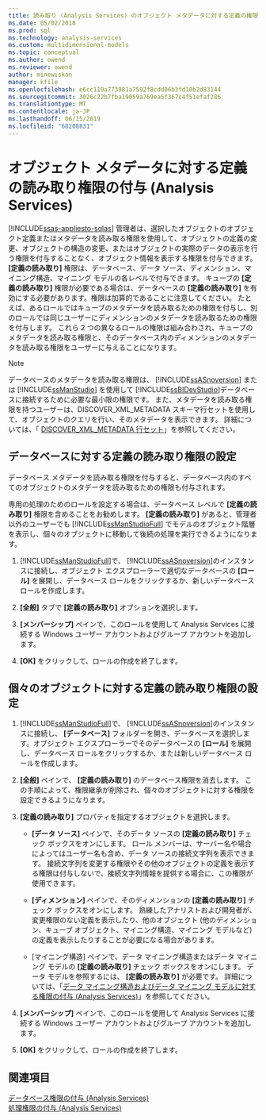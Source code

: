 ```yaml
---
title: 読み取り (Analysis Services) のオブジェクト メタデータに対する定義の権限の付与 |Microsoft Docs
ms.date: 05/02/2018
ms.prod: sql
ms.technology: analysis-services
ms.custom: multidimensional-models
ms.topic: conceptual
ms.author: owend
ms.reviewer: owend
author: minewiskan
manager: kfile
ms.openlocfilehash: e6cc110a773981a7592f8cdd06b3fd10b2d83144
ms.sourcegitcommit: 3026c22b7fba19059a769ea5f367c4f51efaf286
ms.translationtype: MT
ms.contentlocale: ja-JP
ms.lasthandoff: 06/15/2019
ms.locfileid: "68208831"
---
```

# <a name="grant-read-definition-permissions-on-object-metadata-analysis-services"></a>オブジェクト メタデータに対する定義の読み取り権限の付与 (Analysis Services)
[!INCLUDE[ssas-appliesto-sqlas](../../includes/ssas-appliesto-sqlas.md)]
  管理者は、選択したオブジェクトのオブジェクト定義またはメタデータを読み取る権限を使用して、オブジェクトの定義の変更、オブジェクトの構造の変更、またはオブジェクトの実際のデータの表示を行う権限を付与することなく、オブジェクト情報を表示する権限を付与できます。 **[定義の読み取り]** 権限は、データベース、データ ソース、ディメンション、マイニング構造、マイニング モデルの各レベルで付与できます。 キューブの **[定義の読み取り]** 権限が必要である場合は、データベースの **[定義の読み取り]** を有効にする必要があります。権限は加算的であることに注意してください。 たとえば、あるロールではキューブのメタデータを読み取るための権限を付与し、別のロールでは同じユーザーにディメンションのメタデータを読み取るための権限を付与します。 これら 2 つの異なるロールの権限は組み合わされ、キューブのメタデータを読み取る権限と、そのデータベース内のディメンションのメタデータを読み取る権限をユーザーに与えることになります。  
  
> [!NOTE]  
>  データベースのメタデータを読み取る権限は、 [!INCLUDE[ssASnoversion](../../includes/ssasnoversion-md.md)] または [!INCLUDE[ssManStudio](../../includes/ssmanstudio-md.md)] を使用して [!INCLUDE[ssBIDevStudio](../../includes/ssbidevstudio-md.md)]データベースに接続するために必要な最小限の権限です。 また、メタデータを読み取る権限を持つユーザーは、DISCOVER_XML_METADATA スキーマ行セットを使用して、オブジェクトのクエリを行い、そのメタデータを表示できます。 詳細については、「 [DISCOVER_XML_METADATA 行セット](https://docs.microsoft.com/bi-reference/schema-rowsets/xml/discover-xml-metadata-rowset)」を参照してください。  
  
## <a name="set-read-definition-permissions-on-a-database"></a>データベースに対する定義の読み取り権限の設定  
 データベース メタデータを読み取る権限を付与すると、データベース内のすべてのオブジェクトのメタデータを読み取るための権限も付与されます。  
  
 専用の処理のためのロールを設定する場合は、データベース レベルで **[定義の読み取り]** 権限を含めることをお勧めします。 **[定義の読み取り]** があると、管理者以外のユーザーでも [!INCLUDE[ssManStudioFull](../../includes/ssmanstudiofull-md.md)] でモデルのオブジェクト階層を表示し、個々のオブジェクトに移動して後続の処理を実行できるようになります。  
  
1.  [!INCLUDE[ssManStudioFull](../../includes/ssmanstudiofull-md.md)]で、 [!INCLUDE[ssASnoversion](../../includes/ssasnoversion-md.md)]のインスタンスに接続し、オブジェクト エクスプローラーで適切なデータベースの **[ロール]** を展開し、データベース ロールをクリックするか、新しいデータベース ロールを作成します。  
  
2.  **[全般]** タブで **[定義の読み取り]** オプションを選択します。  
  
3.  **[メンバーシップ]** ペインで、このロールを使用して Analysis Services に接続する Windows ユーザー アカウントおよびグループ アカウントを追加します。  
  
4.  **[OK]** をクリックして、ロールの作成を終了します。  
  
## <a name="set-read-definition-permissions-on-individual-objects"></a>個々のオブジェクトに対する定義の読み取り権限の設定  
  
1.  [!INCLUDE[ssManStudioFull](../../includes/ssmanstudiofull-md.md)]で、 [!INCLUDE[ssASnoversion](../../includes/ssasnoversion-md.md)]のインスタンスに接続し、 **[データベース]** フォルダーを開き、データベースを選択します。オブジェクト エクスプローラーでそのデータベースの **[ロール]** を展開し、データベース ロールをクリックするか、または新しいデータベース ロールを作成します。  
  
2.  **[全般]** ペインで、 **[定義の読み取り]** のデータベース権限を消去します。 この手順によって、権限継承が削除され、個々のオブジェクトに対する権限を設定できるようになります。  
  
3.  **[定義の読み取り]** プロパティを指定するオブジェクトを選択します。  
  
    -   **[データ ソース]** ペインで、そのデータ ソースの **[定義の読み取り]** チェック ボックスをオンにします。 ロール メンバーは、サーバー名や場合によってはユーザー名も含め、データ ソースの接続文字列を表示できます。 接続文字列を変更する権限やその他のオブジェクトの定義を表示する権限は付与しないで、接続文字列情報を提供する場合に、この権限が使用できます。  
  
    -   **[ディメンション]** ペインで、そのディメンションの **[定義の読み取り]** チェック ボックスをオンにします。 熟練したアナリストおよび開発者が、変更権限のない定義を表示したり、他のオブジェクト (他のディメンション、キューブ オブジェクト、マイニング構造、マイニング モデルなど) の定義を表示したりすることが必要になる場合があります。  
  
    -   [マイニング構造] ペインで、データ マイニング構造またはデータ マイニング モデルの **[定義の読み取り]** チェック ボックスをオンにします。 データ モデルを参照するには、 **[定義の読み取り]** が必要です。 詳細については、「[データ マイニング構造およびデータ マイニング モデルに対する権限の付与 &#40;Analysis Services&#41;](../../analysis-services/multidimensional-models/grant-permissions-on-data-mining-structures-and-models-analysis-services.md)」を参照してください。  
  
4.  **[メンバーシップ]** ペインで、このロールを使用して Analysis Services に接続する Windows ユーザー アカウントおよびグループ アカウントを追加します。  
  
5.  **[OK]** をクリックして、ロールの作成を終了します。  
  
## <a name="see-also"></a>関連項目  
 [データベース権限の付与 &#40;Analysis Services&#41;](../../analysis-services/multidimensional-models/grant-database-permissions-analysis-services.md)   
 [処理権限の付与 &#40;Analysis Services&#41;](../../analysis-services/multidimensional-models/grant-process-permissions-analysis-services.md)  
  
  
